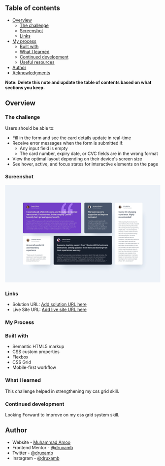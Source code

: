 ## Table of contents

- [Overview](#overview)
  - [The challenge](#the-challenge)
  - [Screenshot](#screenshot)
  - [Links](#links)
- [My process](#my-process)
  - [Built with](#built-with)
  - [What I learned](#what-i-learned)
  - [Continued development](#continued-development)
  - [Useful resources](#useful-resources)
- [Author](#author)
- [Acknowledgments](#acknowledgments)

**Note: Delete this note and update the table of contents based on what sections you keep.**

## Overview

### The challenge

Users should be able to:

- Fill in the form and see the card details update in real-time
- Receive error messages when the form is submitted if:
  - Any input field is empty
  - The card number, expiry date, or CVC fields are in the wrong format
- View the optimal layout depending on their device's screen size
- See hover, active, and focus states for interactive elements on the page

### Screenshot

![](./screenshot.jpg)

### Links

- Solution URL: [Add solution URL here](https://your-solution-url.com)
- Live Site URL: [Add live site URL here](https://your-live-site-url.com)

### My Process

### Built with

- Semantic HTML5 markup
- CSS custom properties
- Flexbox
- CSS Grid
- Mobile-first workflow

### What I learned

This challenge helped in strengthening my css grid skill.

### Continued development

Looking Forward to improve on my css grid system skill.

## Author

- Website - [Muhammad Amoo](https://druxamb.github.io/DruxAMB-Portfolio/)
- Frontend Mentor - [@druxamb](https://www.frontendmentor.io/profile/DruxAMB)
- Twitter - [@druxamb](https://www.twitter.com/DruxAMB)
- Instagram - [@druxamb](https://www.instagram.com/druxamb)
